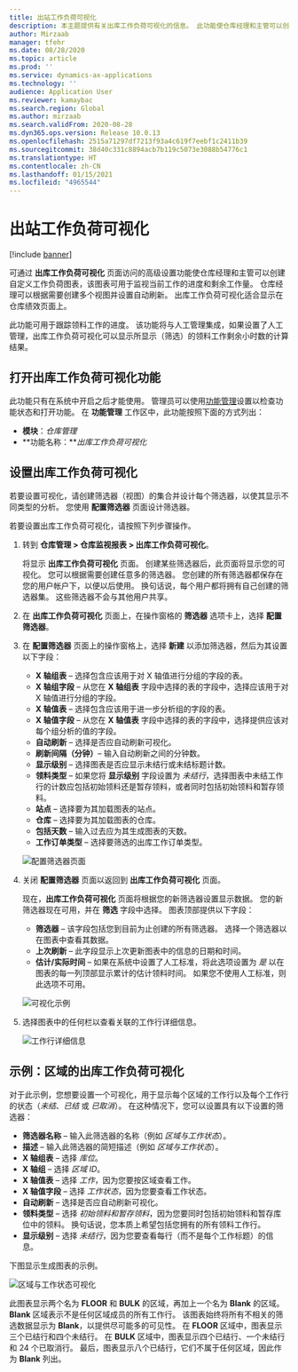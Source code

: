 ```yaml
---
title: 出站工作负荷可视化
description: 本主题提供有关出库工作负荷可视化的信息。 此功能使仓库经理和主管可以创建自定义工作负荷图表，该图表可用于监视当前工作的进度和剩余工作量。 仓库经理可以根据需要创建多个视图并设置自动刷新。
author: Mirzaab
manager: tfehr
ms.date: 08/28/2020
ms.topic: article
ms.prod: ''
ms.service: dynamics-ax-applications
ms.technology: ''
audience: Application User
ms.reviewer: kamaybac
ms.search.region: Global
ms.author: mirzaab
ms.search.validFrom: 2020-08-28
ms.dyn365.ops.version: Release 10.0.13
ms.openlocfilehash: 2515a71297df7213f93a4c619f7eebf1c2411b39
ms.sourcegitcommit: 38d40c331c8894acb7b119c5073e3088b54776c1
ms.translationtype: HT
ms.contentlocale: zh-CN
ms.lasthandoff: 01/15/2021
ms.locfileid: "4965544"
---
```

# <a name="outbound-workload-visualization"></a>出站工作负荷可视化

[!include [banner](../includes/banner.md)]

可通过 **出库工作负荷可视化** 页面访问的高级设置功能使仓库经理和主管可以创建自定义工作负荷图表，该图表可用于监视当前工作的进度和剩余工作量。 仓库经理可以根据需要创建多个视图并设置自动刷新。 出库工作负荷可视化适合显示在仓库绩效页面上。

此功能可用于跟踪领料工作的进度。 该功能将与人工管理集成，如果设置了人工管理，出库工作负荷可视化可以显示所显示（筛选）的领料工作剩余小时数的计算结果。

## <a name="turn-on-the-outbound-workload-visualization-feature"></a>打开出库工作负荷可视化功能

此功能只有在系统中开启之后才能使用。 管理员可以使用[功能管理](../../fin-ops-core/fin-ops/get-started/feature-management/feature-management-overview.md)设置以检查功能状态和打开功能。 在 **功能管理** 工作区中，此功能按照下面的方式列出：

- **模块**：*仓库管理*
- **功能名称：***出库工作负荷可视化*

## <a name="set-up-outbound-workload-visualizations"></a>设置出库工作负荷可视化

若要设置可视化，请创建筛选器（视图）的集合并设计每个筛选器，以使其显示不同类型的分析。 您使用 **配置筛选器** 页面设计筛选器。

若要设置出库工作负荷可视化，请按照下列步骤操作。

1. 转到 **仓库管理 \> 仓库监视报表 \> 出库工作负荷可视化**。

    将显示 **出库工作负荷可视化** 页面。 创建某些筛选器后，此页面将显示您的可视化。 您可以根据需要创建任意多的筛选器。 您创建的所有筛选器都保存在您的用户帐户下，以便以后使用。 换句话说，每个用户都将拥有自己创建的筛选器集。 这些筛选器不会与其他用户共享。

1. 在 **出库工作负荷可视化** 页面上，在操作窗格的 **筛选器** 选项卡上，选择 **配置筛选器**。
1. 在 **配置筛选器** 页面上的操作窗格上，选择 **新建** 以添加筛选器，然后为其设置以下字段：

    - **X 轴组表** – 选择包含应该用于对 X 轴值进行分组的字段的表。
    - **X 轴组字段** – 从您在 **X 轴组表** 字段中选择的表的字段中，选择应该用于对 X 轴值进行分组的字段。
    - **X 轴值表** – 选择包含应该用于进一步分析组的字段的表。
    - **X 轴值字段** – 从您在 **X 轴值表** 字段中选择的表的字段中，选择提供应该对每个组分析的值的字段。
    - **自动刷新** – 选择是否应自动刷新可视化。
    - **刷新间隔（分钟）**– 输入自动刷新之间的分钟数。
    - **显示级别** – 选择图表是否应显示未结行或未结标题计数。
    - **领料类型** – 如果您将 **显示级别** 字段设置为 _未结行_，选择图表中未结工作行的计数应包括初始领料还是暂存领料，或者同时包括初始领料和暂存领料。
    - **站点** – 选择要为其加载图表的站点。
    - **仓库** – 选择要为其加载图表的仓库。
    - **包括天数** – 输入过去应为其生成图表的天数。
    - **工作订单类型** – 选择要筛选的出库工作订单类型。

    ![配置筛选器页面](media/work-viz-filters-1.png "配置筛选器页面")

1. 关闭 **配置筛选器** 页面以返回到 **出库工作负荷可视化** 页面。

    现在，**出库工作负荷可视化** 页面将根据您的新筛选器设置显示数据。 您的新筛选器现在可用，并在 **筛选** 字段中选择。 图表顶部提供以下字段：

    - **筛选器** – 该字段包括您到目前为止创建的所有筛选器。 选择一个筛选器以在图表中查看其数据。
    - **上次刷新** – 此字段显示上次更新图表中的信息的日期和时间。
    - **估计/实际时间** – 如果在系统中设置了人工标准，将此选项设置为 *是* 以在图表的每一列顶部显示累计的估计领料时间。 如果您不使用人工标准，则此选项不可用。

    ![可视化示例](media/work-viz-chart.png "可视化示例")

1. 选择图表中的任何栏以查看关联的工作行详细信息。

    ![工作行详细信息](media/work-viz-work-details.png "工作行详细信息")

## <a name="example-outbound-workload-visualization-for-zones"></a>示例：区域的出库工作负荷可视化

对于此示例，您想要设置一个可视化，用于显示每个区域的工作行以及每个工作行的状态（_未结_、_已结_ 或 _已取消_）。 在这种情况下，您可以设置具有以下设置的筛选器：

- **筛选器名称** – 输入此筛选器的名称（例如 _区域与工作状态_）。
- **描述** – 输入此筛选器的简短描述（例如 _区域与工作状态_）。
- **X 轴组表** – 选择 _库位_。
- **X 轴组** – 选择 _区域 ID_。
- **X 轴值表** – 选择 _工作_，因为您要按区域查看工作。
- **X 轴值字段** – 选择 _工作状态_，因为您要查看工作状态。
- **自动刷新** – 选择是否应自动刷新可视化。
- **领料类型** – 选择 _初始领料和暂存领料_，因为您要同时包括初始领料和暂存库位中的领料。 换句话说，您本质上希望包括您拥有的所有领料工作行。
- **显示级别** – 选择 _未结行_，因为您要查看每行（而不是每个工作标题）的信息。

下图显示生成图表的示例。

![区域与工作状态可视化](media/work-viz-chart.png "区域与工作状态可视化")

此图表显示两个名为 **FLOOR** 和 **BULK** 的区域，再加上一个名为 **Blank** 的区域。 **Blank** 区域表示不是任何区域成员的所有工作行。 该图表始终将所有不相关的筛选数据显示为 **Blank**，以提供尽可能多的可见性。 在 **FLOOR** 区域中，图表显示三个已结行和四个未结行。 在 **BULK** 区域中，图表显示四个已结行、一个未结行和 24 个已取消行。 最后，图表显示八个已结行，它们不属于任何区域，因此作为 **Blank** 列出。
